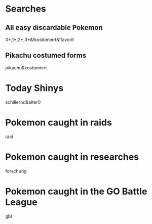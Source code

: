 # Searches


## All easy discardable Pokemon
0*,1*,2*,3*&!kostümiert&!favorit

## Pikachu costumed forms
pikachu&kostümiert

# Today Shinys
schillernd&alter0

# Pokemon caught in raids
raid

# Pokemon caught in researches
forschung

# Pokemon caught in the GO Battle League
gbl